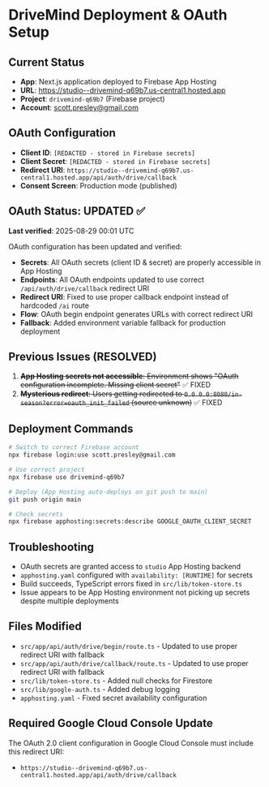 # DriveMind Deployment & OAuth Setup

## Current Status
- **App**: Next.js application deployed to Firebase App Hosting
- **URL**: https://studio--drivemind-q69b7.us-central1.hosted.app
- **Project**: `drivemind-q69b7` (Firebase project)
- **Account**: scott.presley@gmail.com

## OAuth Configuration
- **Client ID**: `[REDACTED - stored in Firebase secrets]`
- **Client Secret**: `[REDACTED - stored in Firebase secrets]`
- **Redirect URI**: `https://studio--drivemind-q69b7.us-central1.hosted.app/api/auth/drive/callback`
- **Consent Screen**: Production mode (published)

## OAuth Status: UPDATED ✅
**Last verified**: 2025-08-29 00:01 UTC

OAuth configuration has been updated and verified:
- **Secrets**: All OAuth secrets (client ID & secret) are properly accessible in App Hosting
- **Endpoints**: All OAuth endpoints updated to use correct `/api/auth/drive/callback` redirect URI
- **Redirect URI**: Fixed to use proper callback endpoint instead of hardcoded `/ai` route
- **Flow**: OAuth begin endpoint generates URLs with correct redirect URI
- **Fallback**: Added environment variable fallback for production deployment

## Previous Issues (RESOLVED)
1. ~~**App Hosting secrets not accessible**: Environment shows "OAuth configuration incomplete. Missing client secret"~~ ✅ FIXED
2. ~~**Mysterious redirect**: Users getting redirected to `0.0.0.0:8080/in-season?error=oauth_init_failed` (source unknown)~~ ✅ FIXED

## Deployment Commands
```bash
# Switch to correct Firebase account
npx firebase login:use scott.presley@gmail.com

# Use correct project  
npx firebase use drivemind-q69b7

# Deploy (App Hosting auto-deploys on git push to main)
git push origin main

# Check secrets
npx firebase apphosting:secrets:describe GOOGLE_OAUTH_CLIENT_SECRET
```

## Troubleshooting
- OAuth secrets are granted access to `studio` App Hosting backend
- `apphosting.yaml` configured with `availability: [RUNTIME]` for secrets
- Build succeeds, TypeScript errors fixed in `src/lib/token-store.ts`
- Issue appears to be App Hosting environment not picking up secrets despite multiple deployments

## Files Modified
- `src/app/api/auth/drive/begin/route.ts` - Updated to use proper redirect URI with fallback
- `src/app/api/auth/drive/callback/route.ts` - Updated to use proper redirect URI with fallback
- `src/lib/token-store.ts` - Added null checks for Firestore
- `src/lib/google-auth.ts` - Added debug logging
- `apphosting.yaml` - Fixed secret availability configuration

## Required Google Cloud Console Update
The OAuth 2.0 client configuration in Google Cloud Console must include this redirect URI:
- `https://studio--drivemind-q69b7.us-central1.hosted.app/api/auth/drive/callback`